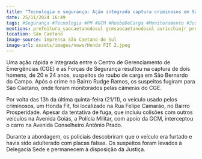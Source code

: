 ```yaml
---
title: "Tecnologia e segurança: Ação integrada captura criminosos em São Caetano"
date: 25/11/2024 16:49
tags: #Segurança #Tecnologia #PM #GCM #RouboDeCarga #Monitoramento #Justiça #AçãoRápida #SãoCaetano #SãoBernardo #abc360noticias
mentions: prefeitura_saocaetanodosul gcmsaocaetanodosul auricchiojr prefeitura_saocaetanodosul
location: São Caetano
image-source: Imprensa São Caetano do Sul
image-url: assets/images/news/Honda FIT 2.jpeg
---
```


Uma ação rápida e integrada entre o Centro de Gerenciamento de Emergências (CGE) e as Forças de Segurança resultou na captura de dois homens, de 20 e 24 anos, suspeitos de roubo de carga em São Bernardo do Campo. Após o crime no Bairro Rudge Ramos, os suspeitos fugiram para São Caetano, onde foram monitorados pelas câmeras do CGE.

Por volta das 13h da última quinta-feira (21/11), o veículo usado pelos criminosos, um Honda Fit, foi localizado na Rua Felipe Camarão, no Bairro Prosperidade. Apesar da tentativa de fuga, que incluiu colisões com outros veículos na Avenida Goiás, a Polícia Militar, com apoio da GCM, interceptou o carro na Avenida Conselheiro Antônio Prado.

Durante a abordagem, os policiais descobriram que o veículo era furtado e havia sido adulterado com placas falsas. Os suspeitos foram levados à Delegacia Sede e permanecem à disposição da Justiça.